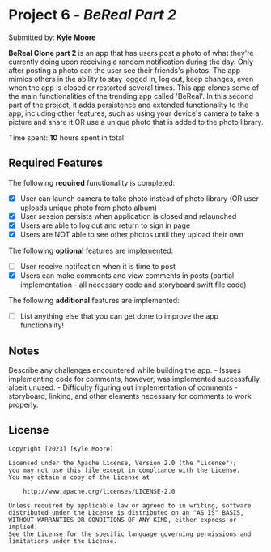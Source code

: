 # Project 6 - *BeReal Part 2*

Submitted by: **Kyle Moore**

**BeReal Clone part 2** is an app that has users post a photo of what they're currently doing upon receiving a random notification during the day. Only after posting a photo can the user see their friends's photos. The app mimics others in the ability to stay logged in, log out, keep changes, even when the app is closed or restarted several times. This app clones some of the main functionalities of the trending app called 'BeReal'. In this second part of the project, it adds persistence and extended functionality to the app, including other features, such as using your device's camera to take a picture and share it OR use a unique photo that is added to the photo library.

Time spent: **10** hours spent in total

## Required Features

The following **required** functionality is completed:

- [x] User can launch camera to take photo instead of photo library (OR user uploads unique photo from photo album)
- [x] User session persists when application is closed and relaunched
- [x] Users are able to log out and return to sign in page
- [x] Users are NOT able to see other photos until they upload their own	
 
The following **optional** features are implemented:

- [ ] User receive notifcation when it is time to post
- [x] Users can make comments and view comments in posts
      (partial implementation - all necessary code and storyboard swift file code)

The following **additional** features are implemented:

- [ ] List anything else that you can get done to improve the app functionality!

## Notes

Describe any challenges encountered while building the app.
     - Issues implementing code for comments, however, was implemented successfully, albeit unused.
     - Difficulty figuring out implementation of comments - storyboard, linking, and other elements necessary for comments to work properly.

## License

    Copyright [2023] [Kyle Moore]

    Licensed under the Apache License, Version 2.0 (the "License");
    you may not use this file except in compliance with the License.
    You may obtain a copy of the License at

        http://www.apache.org/licenses/LICENSE-2.0

    Unless required by applicable law or agreed to in writing, software
    distributed under the License is distributed on an "AS IS" BASIS,
    WITHOUT WARRANTIES OR CONDITIONS OF ANY KIND, either express or implied.
    See the License for the specific language governing permissions and
    limitations under the License.
